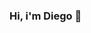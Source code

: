 ### Hi, i'm Diego 👋

<!--
**DiegoBolonik/diegobolonik** is a ✨ _special_ ✨ repository because its `README.md` (this file) appears on your GitHub profile.

Who am I?

* 👩‍💻 Data Scientist 🥰.
* 📊 Business consultant.
* 📚 Researcher.
* 👩‍🏫 Teacher.
* 👩‍🎓 Licenced Mathematics -UNISUL.
* 🎓 Pós-graduation in Data Analysis.

## Skills 👩‍💻

* 🐍 Python.
* 📈 R.
* 🗄 SQL.
* 💻 JAVA
* 🔮 Machine Learning. 
* 📊 Data Visualization
